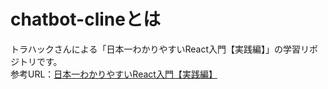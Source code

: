 # chatbot-clineとは
トラハックさんによる「日本一わかりやすいReact入門【実践編】」の学習リポジトリです。<br>
参考URL：[日本一わかりやすいReact入門【実践編】](https://www.youtube.com/playlist?list=PLX8Rsrpnn3IVOk48awq_nKW0aFP0MGpnn)

